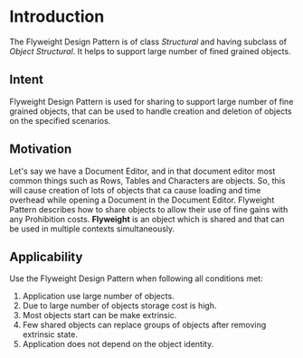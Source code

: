 # Introduction
The Flyweight Design Pattern is of class *Structural* and having subclass of *Object Structural*. It helps to support large number of fined grained objects.

## Intent
Flyweight Design Pattern is used for sharing to support large number of fine grained objects, that can be used to handle creation and deletion of objects on the specified scenarios.

## Motivation
Let's say we have a Document Editor, and in that document editor most common things such as Rows, Tables and Characters are objects. So, this will cause creation of lots of objects that ca cause loading and time overhead while opening a Document in the Document Editor.
Flyweight Pattern describes how to share objects to allow their use of fine gains with any Prohibition costs.
**Flyweight** is an object which is shared and that can be used in multiple contexts simultaneously.

## Applicability
Use the Flyweight Design Pattern when following all conditions met:
1. Application use large number of objects.
2. Due to large number of objects storage cost is high.
3. Most objects start can be make extrinsic.
4. Few shared objects can replace groups of objects after removing extrinsic state.
5. Application does not depend on the object identity.